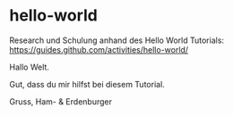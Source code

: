 # hello-world
Research und Schulung anhand des Hello World Tutorials: https://guides.github.com/activities/hello-world/

Hallo Welt.

Gut, dass du mir hilfst bei diesem Tutorial.

Gruss, Ham- & Erdenburger
